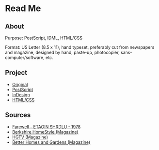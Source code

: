 # Read Me

## About

Purpose: PostScript, IDML, HTML/CSS

Format: US Letter (8.5 x 11), hand typeset, preferably cut from newspapers and magazine, designed by hand, paste-up, photocopier, sans-computer/software, etc.


## Project

- [Original](https://github.com/dunwin/dunwin.github.io/blob/master/type-2/markup/its-a-story-original.png)
- [PostScript](https://github.com/dunwin/dunwin.github.io/blob/master/type-2/markup/its-a-story.ps)
- [InDesign](https://github.com/dunwin/dunwin.github.io/blob/master/type-2/markup/its-a-story.idml)
- [HTML/CSS](https://github.com/dunwin/dunwin.github.io/blob/master/type-2/markup/index.html)


## Sources

- [Farewell - ETAOIN SHRDLU - 1978](https://vimeo.com/127605643)
- [Berkshire HomeStyle (Magazine)](http://www.berkshirehomestyle.com/joomla/)
- [HGTV (Magazine)](http://www.hgtv.com/design/packages/hgtv-magazine)
- [Better Homes and Gardens (Magazine)](http://www.bhg.com/better-homes-and-garden-magazine/)
